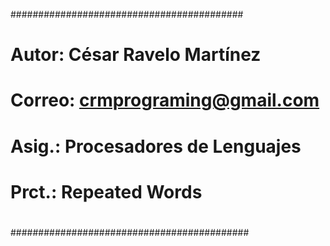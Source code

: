 ##########################################
#
# Autor:  César Ravelo Martínez
# Correo: crmprograming@gmail.com
# Asig.:  Procesadores de Lenguajes
# Prct.:  Repeated Words
#
###########################################